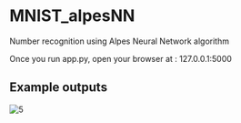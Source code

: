 # MNIST_alpesNN
Number recognition using Alpes Neural Network algorithm

Once you run app.py, open your browser at : 127.0.0.1:5000

## Example outputs
![5](https://user-images.githubusercontent.com/26560247/57766626-4f555b00-7725-11e9-8f4a-67886ff121d3.png)
